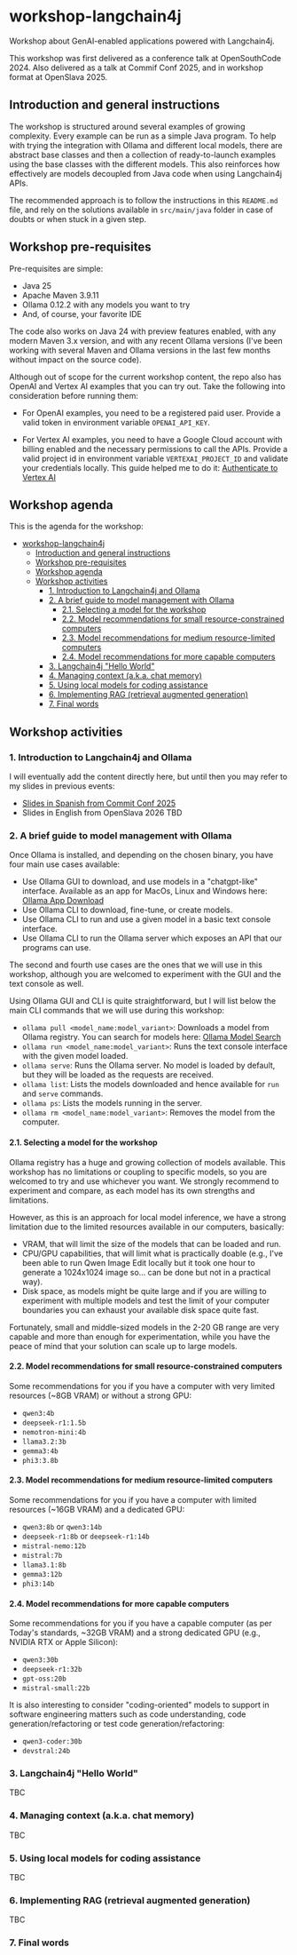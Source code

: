 # workshop-langchain4j

Workshop about GenAI-enabled applications powered with Langchain4j.

This workshop was first delivered as a conference talk at OpenSouthCode 2024. Also delivered as a talk at Commif Conf 2025, and in workshop format at OpenSlava 2025.

## Introduction and general instructions

The workshop is structured around several examples of growing complexity. Every example can be run as a simple Java program. To help with trying the integration with Ollama and different local models, there are abstract base classes and then a collection of ready-to-launch examples using the base classes with the different models. This also reinforces how effectively are models decoupled from Java code when using Langchain4j APIs.

The recommended approach is to follow the instructions in this ```README.md``` file, and rely on the solutions available in ```src/main/java``` folder in case of doubts or when stuck in a given step.

## Workshop pre-requisites

Pre-requisites are simple:

- Java 25
- Apache Maven 3.9.11
- Ollama 0.12.2 with any models you want to try
- And, of course, your favorite IDE

The code also works on Java 24 with preview features enabled, with any modern Maven 3.x version, and with any recent Ollama versions (I've been working with several Maven and Ollama versions in the last few months without impact on the source code).

Although out of scope for the current workshop content, the repo also has OpenAI and Vertex AI examples that you can try out. Take the following into consideration before running them:

- For OpenAI examples, you need to be a registered paid user. Provide a valid token in environment variable ```OPENAI_API_KEY```.

- For Vertex AI examples, you need to have a Google Cloud account with billing enabled and the necessary permissions to call the APIs. Provide a valid project id in environment variable ```VERTEXAI_PROJECT_ID``` and validate your credentials locally. This guide helped me to do it: [Authenticate to Vertex AI](https://cloud.google.com/vertex-ai/docs/authentication)

## Workshop agenda

This is the agenda for the workshop:

- [workshop-langchain4j](#workshop-langchain4j)
  - [Introduction and general instructions](#introduction-and-general-instructions)
  - [Workshop pre-requisites](#workshop-pre-requisites)
  - [Workshop agenda](#workshop-agenda)
  - [Workshop activities](#workshop-activities)
    - [1. Introduction to Langchain4j and Ollama](#1-introduction-to-langchain4j-and-ollama)
    - [2. A brief guide to model management with Ollama](#2-a-brief-guide-to-model-management-with-ollama)
      - [2.1. Selecting a model for the workshop](#21-selecting-a-model-for-the-workshop)
      - [2.2. Model recommendations for small resource-constrained computers](#22-model-recommendations-for-small-resource-constrained-computers)
      - [2.3. Model recommendations for medium resource-limited computers](#23-model-recommendations-for-medium-resource-limited-computers)
      - [2.4. Model recommendations for more capable computers](#24-model-recommendations-for-more-capable-computers)
    - [3. Langchain4j "Hello World"](#3-langchain4j-hello-world)
    - [4. Managing context (a.k.a. chat memory)](#4-managing-context-aka-chat-memory)
    - [5. Using local models for coding assistance](#5-using-local-models-for-coding-assistance)
    - [6. Implementing RAG (retrieval augmented generation)](#6-implementing-rag-retrieval-augmented-generation)
    - [7. Final words](#7-final-words)

## Workshop activities

### 1. Introduction to Langchain4j and Ollama

I will eventually add the content directly here, but until then you may refer to my slides in previous events:

- [Slides in Spanish from Commit Conf 2025](https://speakerdeck.com/deors/langchain4j-y-ollama-integrando-llms-con-programas-java-at-commit-conf-2025)
- Slides in English from OpenSlava 2026 TBD

### 2. A brief guide to model management with Ollama

Once Ollama is installed, and depending on the chosen binary, you have four main use cases available:

- Use Ollama GUI to download, and use models in a "chatgpt-like" interface. Available as an app for MacOs, Linux and Windows here: [Ollama App Download](https://ollama.com/download)
- Use Ollama CLI to download, fine-tune, or create models.
- Use Ollama CLI to run and use a given model in a basic text console interface.
- Use Ollama CLI to run the Ollama server which exposes an API that our programs can use.

The second and fourth use cases are the ones that we will use in this workshop, although you are welcomed to experiment with the GUI and the text console as well.

Using Ollama GUI and CLI is quite straightforward, but I will list below the main CLI commands that we will use during this workshop:

- ```ollama pull <model_name:model_variant>```: Downloads a model from Ollama registry. You can search for models here: [Ollama Model Search](https://ollama.com/search)
- ```ollama run <model_name:model_variant>```: Runs the text console interface with the given model loaded.
- ```ollama serve```: Runs the Ollama server. No model is loaded by default, but they will be loaded as the requests are received.
- ```ollama list```: Lists the models downloaded and hence available for ```run``` and ```serve``` commands.
- ```ollama ps```: Lists the models running in the server.
- ```ollama rm <model_name:model_variant>```: Removes the model from the computer.

#### 2.1. Selecting a model for the workshop

Ollama registry has a huge and growing collection of models available. This workshop has no limitations or coupling to specific models, so you are welcomed to try and use whichever you want. We strongly recommend to experiment and compare, as each model has its own strengths and limitations.

However, as this is an approach for local model inference, we have a strong limitation due to the limited resources available in our computers, basically:

- VRAM, that will limit the size of the models that can be loaded and run.
- CPU/GPU capabilities, that will limit what is practically doable (e.g., I've been able to run Qwen Image Edit locally but it took one hour to generate a 1024x1024 image so... can be done but not in a practical way).
- Disk space, as models might be quite large and if you are willing to experiment with multiple models and test the limit of your computer boundaries you can exhaust your available disk space quite fast.

Fortunately, small and middle-sized models in the 2-20 GB range are very capable and more than enough for experimentation, while you have the peace of mind that your solution can scale up to large models.

#### 2.2. Model recommendations for small resource-constrained computers

Some recommendations for you if you have a computer with very limited resources (~8GB VRAM) or without a strong GPU:

- ```qwen3:4b```
- ```deepseek-r1:1.5b```
- ```nemotron-mini:4b```
- ```llama3.2:3b```
- ```gemma3:4b```
- ```phi3:3.8b```

#### 2.3. Model recommendations for medium resource-limited computers

Some recommendations for you if you have a computer with limited resources (~16GB VRAM) and a dedicated GPU:

- ```qwen3:8b``` or ```qwen3:14b```
- ```deepseek-r1:8b``` or ```deepseek-r1:14b```
- ```mistral-nemo:12b```
- ```mistral:7b```
- ```llama3.1:8b```
- ```gemma3:12b```
- ```phi3:14b```

#### 2.4. Model recommendations for more capable computers

Some recommendations for you if you have a capable computer (as per Today's standards, ~32GB VRAM) and a strong dedicated GPU (e.g., NVIDIA RTX or Apple Silicon):

- ```qwen3:30b```
- ```deepseek-r1:32b```
- ```gpt-oss:20b```
- ```mistral-small:22b```

It is also interesting to consider "coding-oriented" models to support in software engineering matters such as code understanding, code generation/refactoring or test code generation/refactoring:

- ```qwen3-coder:30b```
- ```devstral:24b```

### 3. Langchain4j "Hello World"

TBC

### 4. Managing context (a.k.a. chat memory)

TBC

### 5. Using local models for coding assistance

TBC

### 6. Implementing RAG (retrieval augmented generation)

TBC

### 7. Final words
